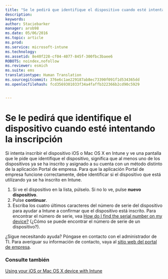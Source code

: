 ```yaml
---
title: "Se le pedirá que identifique el dispositivo cuando esté intentando la inscripción | Microsoft Intune"
description: 
keywords: 
author: Staciebarker
manager: arob98
ms.date: 05/06/2016
ms.topic: article
ms.prod: 
ms.service: microsoft-intune
ms.technology: 
ms.assetid: 8e40f228-cf04-4077-845f-300fbc3baee6
ROBOTS: noindex,nofollow
ms.reviewer: esmich
ms.suite: ems
translationtype: Human Translation
ms.sourcegitcommit: 376e6c1ae229187ab8ec73390f091f1d534365dd
ms.openlocfilehash: fcd3569301033f34a4faffb322366b2cd90c5929


---
```



# Se le pedirá que identifique el dispositivo cuando esté intentando la inscripción

Si intenta inscribir el dispositivo iOS o Mac OS X en Intune y ve una pantalla que le pide que identifique el dispositivo, significa que al menos uno de los dispositivos ya se ha inscrito y asignado a su cuenta con un método distinto de la aplicación Portal de empresa. Para que la aplicación Portal de empresa funcione correctamente, debe identificar si el dispositivo que está utilizando ya se ha inscrito en Intune.

1. Si ve el dispositivo en la lista, púlselo. Si no lo ve, pulse **nuevo dispositivo**.
2. Pulse **continuar**.
3. Escriba los cuatro últimos caracteres del número de serie del dispositivo para ayudar a Intune a confirmar que el dispositivo está inscrito. Para encontrar el número de serie, vea [How do I find the serial number on my device?](how-do-i-find-the-serial-number-on-my-device-ios.md) (¿Cómo se puede encontrar el número de serie de un dispositivo?).

¿Sigue necesitando ayuda? Póngase en contacto con el administrador de TI. Para averiguar su información de contacto, vaya al [sitio web del portal de empresa](http://portal.manage.microsoft.com).

### Consulte también
[Using your iOS or Mac OS X device with Intune](using-your-ios-or-mac-os-x-device-with-intune.md)


<!--HONumber=Jul16_HO3-->


